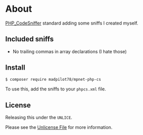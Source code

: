 # About

[PHP_CodeSniffer](https://github.com/squizlabs/PHP_CodeSniffer) standard adding some sniffs I created myself.

## Included sniffs

* No trailing commas in array declarations (I hate those)

## Install

```sh
$ composer require madpilot78/mpnet-php-cs
```

To use this, add the sniffs to your `phpcs.xml` file.

## License

Releasing this under the `UNLICE`.

Please see the [Unlicense File](UNLICENSE.) for more information.
